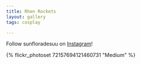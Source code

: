 ```yaml
---
title: Rhen Rockets 
layout: gallery
tags: cosplay

---
```


Follow sunfloradesuu on [Instagram](https://www.instagram.com/sunfloradesuu)!

{% flickr_photoset 72157694121460731 "Medium" %}